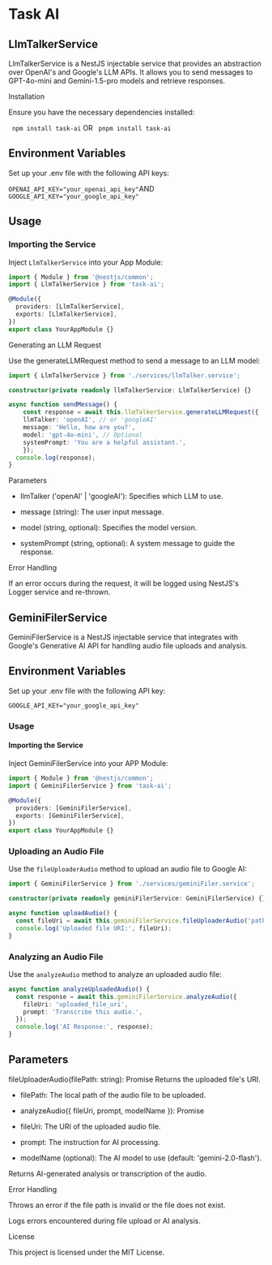 # Task AI

## LlmTalkerService

LlmTalkerService is a NestJS injectable service that provides an abstraction over OpenAI's and Google's LLM APIs. It allows you to send messages to GPT-4o-mini and Gemini-1.5-pro models and retrieve responses.

Installation

Ensure you have the necessary dependencies installed:

` npm install task-ai` OR
` pnpm install task-ai`

## Environment Variables

Set up your .env file with the following API keys:

`OPENAI_API_KEY="your_openai_api_key"`AND
`GOOGLE_API_KEY="your_google_api_key"`

## Usage

### Importing the Service

Inject `LlmTalkerService` into your App Module:

```typescript
import { Module } from '@nestjs/common';
import { LlmTalkerService } from 'task-ai';

@Module({
  providers: [LlmTalkerService],
  exports: [LlmTalkerService],
})
export class YourAppModule {}
```

Generating an LLM Request

Use the generateLLMRequest method to send a message to an LLM model:

```typescript
import { LlmTalkerService } from './services/llmTalker.service';

constructor(private readonly llmTalkerService: LlmTalkerService) {}

async function sendMessage() {
    const response = await this.llmTalkerService.generateLLMRequest({
    llmTalker: 'openAI', // or 'googleAI'
    message: 'Hello, how are you?',
    model: 'gpt-4o-mini', // Optional
    systemPrompt: 'You are a helpful assistant.',
    });
  console.log(response);
}
```

Parameters

- llmTalker ('openAI' | 'googleAI'): Specifies which LLM to use.

- message (string): The user input message.

- model (string, optional): Specifies the model version.

* systemPrompt (string, optional): A system message to guide the response.

Error Handling

If an error occurs during the request, it will be logged using NestJS's Logger service and re-thrown.

## GeminiFilerService

GeminiFilerService is a NestJS injectable service that integrates with Google's Generative AI API for handling audio file uploads and analysis.

## Environment Variables

Set up your .env file with the following API key:

`GOOGLE_API_KEY="your_google_api_key"`

### Usage

#### Importing the Service

Inject GeminiFilerService into your APP Module:

```typescript
import { Module } from '@nestjs/common';
import { GeminiFilerService } from 'task-ai';

@Module({
  providers: [GeminiFilerService],
  exports: [GeminiFilerService],
})
export class YourAppModule {}
```

### Uploading an Audio File

Use the `fileUploaderAudio` method to upload an audio file to Google AI:

```typescript
import { GeminiFilerService } from './services/geminiFiler.service';

constructor(private readonly geminiFilerService: GeminiFilerService) {}

async function uploadAudio() {
  const fileUri = await this.geminiFilerService.fileUploaderAudio('path/to/audio.mp3');
  console.log('Uploaded file URI:', fileUri);
}
```

### Analyzing an Audio File

Use the `analyzeAudio` method to analyze an uploaded audio file:

```typescript
async function analyzeUploadedAudio() {
  const response = await this.geminiFilerService.analyzeAudio({
    fileUri: 'uploaded_file_uri',
    prompt: 'Transcribe this audio.',
  });
  console.log('AI Response:', response);
}
```

## Parameters

fileUploaderAudio(filePath: string): Promise<string>
Returns the uploaded file's URI.

- filePath: The local path of the audio file to be uploaded.

- analyzeAudio({ fileUri, prompt, modelName }): Promise<string>

- fileUri: The URI of the uploaded audio file.

- prompt: The instruction for AI processing.

- modelName (optional): The AI model to use (default: 'gemini-2.0-flash').

Returns AI-generated analysis or transcription of the audio.

Error Handling

Throws an error if the file path is invalid or the file does not exist.

Logs errors encountered during file upload or AI analysis.

License

This project is licensed under the MIT License.
